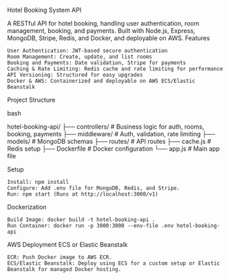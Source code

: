 Hotel Booking System API

A RESTful API for hotel booking, handling user authentication, room management, booking, and payments. Built with Node.js, Express, MongoDB, Stripe, Redis, and Docker, and deployable on AWS.
Features

    User Authentication: JWT-based secure authentication
    Room Management: Create, update, and list rooms
    Booking and Payments: Date validation, Stripe for payments
    Caching & Rate Limiting: Redis cache and rate limiting for performance
    API Versioning: Structured for easy upgrades
    Docker & AWS: Containerized and deployable on AWS ECS/Elastic Beanstalk

Project Structure

bash

hotel-booking-api/
├── controllers/           # Business logic for auth, rooms, booking, payments
├── middleware/            # Auth, validation, rate limiting
├── models/                # MongoDB schemas
├── routes/                # API routes
├── cache.js               # Redis setup
├── Dockerfile             # Docker configuration
└── app.js                 # Main app file

Setup

    Install: npm install
    Configure: Add .env file for MongoDB, Redis, and Stripe.
    Run: npm start (Runs at http://localhost:3000/v1)

Dockerization

    Build Image: docker build -t hotel-booking-api .
    Run Container: docker run -p 3000:3000 --env-file .env hotel-booking-api

AWS Deployment
ECS or Elastic Beanstalk

    ECR: Push Docker image to AWS ECR.
    ECS/Elastic Beanstalk: Deploy using ECS for a custom setup or Elastic Beanstalk for managed Docker hosting.

